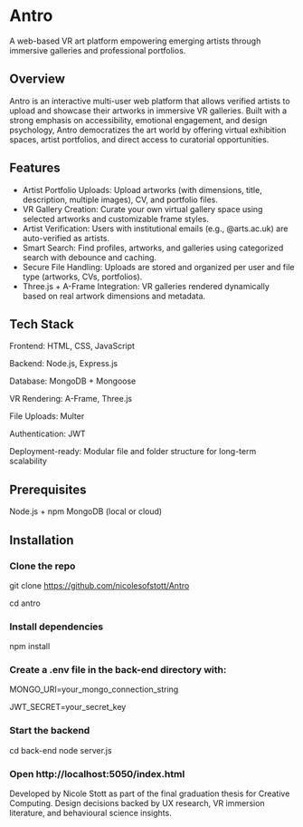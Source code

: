 # Antro

A web-based VR art platform empowering emerging artists through immersive galleries and professional portfolios.

## Overview

Antro is an interactive multi-user web platform that allows verified artists to upload and showcase their artworks in immersive VR galleries. Built with a strong emphasis on accessibility, emotional engagement, and design psychology, Antro democratizes the art world by offering virtual exhibition spaces, artist portfolios, and direct access to curatorial opportunities.

## Features

- Artist Portfolio Uploads: Upload artworks (with dimensions, title, description, multiple images), CV, and portfolio files.
- VR Gallery Creation: Curate your own virtual gallery space using selected artworks and customizable frame styles.
- Artist Verification: Users with institutional emails (e.g., @arts.ac.uk) are auto-verified as artists.
- Smart Search: Find profiles, artworks, and galleries using categorized search with debounce and caching.
- Secure File Handling: Uploads are stored and organized per user and file type (artworks, CVs, portfolios).
- Three.js + A-Frame Integration: VR galleries rendered dynamically based on real artwork dimensions and metadata.
  
## Tech Stack

Frontend: HTML, CSS, JavaScript

Backend: Node.js, Express.js

Database: MongoDB + Mongoose

VR Rendering: A-Frame, Three.js

File Uploads: Multer

Authentication: JWT

Deployment-ready: Modular file and folder structure for long-term scalability

## Prerequisites
Node.js + npm
MongoDB (local or cloud)

## Installation

### Clone the repo
git clone https://github.com/nicolesofstott/Antro

cd antro
### Install dependencies
npm install
### Create a .env file in the back-end directory with:
MONGO_URI=your_mongo_connection_string

JWT_SECRET=your_secret_key
### Start the backend
cd back-end
node server.js
### Open http://localhost:5050/index.html

Developed by Nicole Stott as part of the final graduation thesis for Creative Computing.
Design decisions backed by UX research, VR immersion literature, and behavioural science insights.
